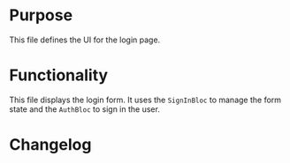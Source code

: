 # Purpose

This file defines the UI for the login page.

# Functionality

This file displays the login form. It uses the `SignInBloc` to manage the form state and the `AuthBloc` to sign in the user.

# Changelog

